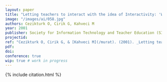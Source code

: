 ```yaml
---
layout: paper
title: "Letting teachers to interact with the idea of Interactivity: 'What is Interactive?'"
image: "/images/ai/058.jpg"
authors: Cezikturk O, Cirik G, Kahveci M
year: 2001
publisher: Society for Information Technology and Teacher Education (SITE)
projectid:
ref: "Cezikturk O, Cirik G, & [Kahveci M](/murat). (2001). _Letting teachers to interact with the idea of Interactivity: 'What is Interactive?'_. Paper presented at the Society for Information Technology and Teacher Education (SITE). Orlando, USA. March 5 - 10, 2001."
pdf:
doi:
conference: true
wip: true # work in progress 
---
```


{% include citation.html %}